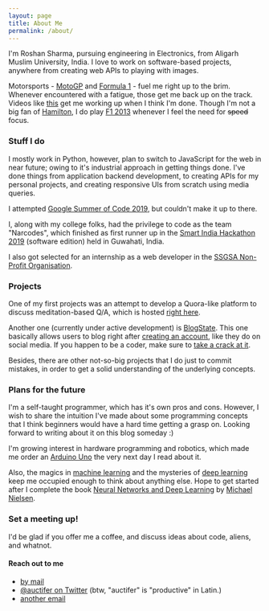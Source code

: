 ```yaml
---
layout: page
title: About Me
permalink: /about/
---
```



I'm Roshan Sharma, pursuing engineering in Electronics, from Aligarh Muslim University, India.
I love to work on software-based projects, anywhere from creating web APIs to playing with images.

Motorsports - [MotoGP](https://motogp.com) and [Formula 1](https://formula1.com) - fuel me right up to the brim.
Whenever encountered with a fatigue, those get me back up on the track.
Videos like [this](https://www.youtube.com/watch?v=CLpb6k6afIM) get me working up when I think I'm done.
Though I'm not a big fan of [Hamilton](https://twitter.com/LewisHamilton), I do play [F1 2013](https://www.youtube.com/watch?v=iuLvXypd7zg) whenever I feel the need for <s>speed</s> focus.


### Stuff I do

I mostly work in Python, however, plan to switch to JavaScript for the web in near future; owing to it's industrial approach in
getting things done.
I've done things from application backend development, to creating APIs for my personal projects, and
creating responsive UIs from scratch using media queries.

I attempted [Google Summer of Code 2019](http://g.co/gsoc), but couldn't make it up to there.

I, along with my college folks, had the privilege to code as the team "Narcodes", which finished as first runner up in the
[Smart India Hackathon 2019](http://sih.gov.in) (software edition) held in Guwahati, India.

I also got selected for an internship as a web developer in the [SSGSA Non-Profit Organisation](http://ssgsa.us).


### Projects

One of my first projects was an attempt to develop a Quora-like platform to discuss meditation-based
Q/A, which is hosted [right here](https://askhfn.000webhostapp.com).

Another one (currently under active development) is [BlogState][blogstate].
This one basically allows users to blog right after [creating an account][blogstate-signup],
like they do on social media.
If you happen to be a coder, make sure to [take a crack at it](https://github.com/roshnet/blogstate).

Besides, there are other not-so-big projects that I do just to commit mistakes,
in order to get a solid understanding of the underlying concepts.


### Plans for the future

I'm a self-taught programmer, which has it's own pros and cons.
However, I wish to share the intuition I've made about some programming concepts
that I think beginners would have a hard time getting a grasp on. Looking forward
to writing about it on this blog someday :)

I'm growing interest in hardware programming and robotics, which made me order an
[Arduino Uno](http://arduino.cc) the very next day I read about it.

Also, the magics in [machine learning][ml-definition] and the mysteries of
[deep learning][dl-definition] keep me occupied enough to think about anything else.
Hope to get started after I complete the book [Neural Networks and Deep Learning][dl-book]
by [Michael Nielsen](http://michaelnielsen.org/).


### Set a meeting up!

I'd be glad if you offer me a coffee, and discuss ideas about code, aliens, and whatnot.

#### Reach out to me
- [by mail](mailto:roshan@programmer.net)
- [@auctifer on Twitter](https://twitter.com/auctifer) (btw, "auctifer" is "productive" in Latin.)
- [another email](mailto:reprogram46@gmail.com)

[blogstate]: https://blogstate.pythonanywhere.com
[blogstate-signup]: https://blogstate.pythonanywhere.com/join
[ml-definition]: https://www.expertsystem.com/machine-learning-definition/
[dl-definition]: https://en.wikipedia.org/wiki/Deep_learning
[dl-book]: http://neuralnetworksanddeeplearning.com/